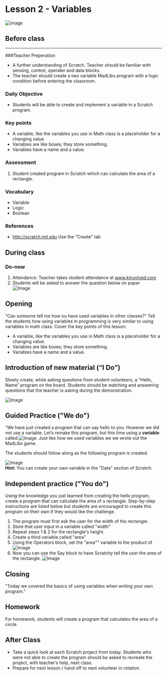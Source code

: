 # Lesson 2 - Variables

![image](http://i.imgur.com/2cxWTe0.png)

## Before class
---
###Teacher Preperation
* A further understanding of Scratch. Teacher should be familiar with sensing, control, operater and data blocks.
* The teacher should create a two variable MadLibs program with a logic condition before entering the classroom.


### Daily Objective

* Students will be able to create and implement a variable in a Scratch program.  

### Key points

* A variable, like the variables you use in Math class is a placeholder for a changing value.
* Variables are like boxes; they store something.
* Variables have a name and a value.


### Assessment

1. Student created program in Scratch which can calculate the area of a rectangle.


### Vocabulary

* Variable
* Logic
* Boolean

### References

* <http://scratch.mit.edu> Use the "Create" tab

## During class

### Do-now

1. Attendance: Teacher takes student attendance at www.kinvolved.com
2. Students will be asked to answer the question below on paper  
		![Image](http://i.imgur.com/uappLM8.png)

## Opening

"Can someone tell me how ou have used variables in other classes?" Tell the students how using variables in programming is very similar to using variables in math class. Cover the key points of this lesson:

* A variable, like the variables you use in Math class is a placeholder for a changing value.
* Variables are like boxes; they store something.
* Variables have a name and a value.

## Introduction of new material (“I Do”)

Slowly create, while asking questions from student volunteers, a “Hello, Name” program on the board. Students should be watching and answering questions that the teacher is asking during the demonstration.

![Image](http://i.imgur.com/VF2dAP2.png)

## Guided Practice ("We do")

“We have just created a program that can say hello to you. However we did not use a variable. Let’s remake this program, but this time using a **variable** called ![Image](http://i.imgur.com/DUoOcHr.png.). Just like how we used variables we we wrote out the MadLibs game.

The students should follow along as the following program is created.
  
![Image](http://i.imgur.com/UsbOa4w.png)  
**Hint:** You can create your own variable in the "Data" section of Scratch.



## Independent practice ("You do")
Using the knowledge you just learned from creating the hello program, create a program that can calculate the area of a rectangle. Step-by-step instructions are listed below but students are encouraged to create this program on their own if they would like the challenge.
  
1. The program must first ask the user for the width of the rectangle.
2. Store that user input in a variable called "width"
3. Repeat steps 1 & 2 for the rectangle's height.
4. Create a third variable called "area"
5. Using the Operators block, set the "area"" variable to the product of ![Image](http://i.imgur.com/m1RPXAq.png)
6. Now you can use the Say block to have Scratchy tell the user the area of the rectangle. ![Image](http://i.imgur.com/nYjzKNN.png) 

## Closing 

"Today we covered the basics of using variables when writing your own program."

## Homework

For homework, students will create a program that calculates the area of a circle.


## After Class
* Take a quick look at each Scratch project from today. Students who were not able to create the program should be asked to recreate the project, with teacher’s help, next class.
* Prepare for next lesson / hand off to next volunteer in rotation.
